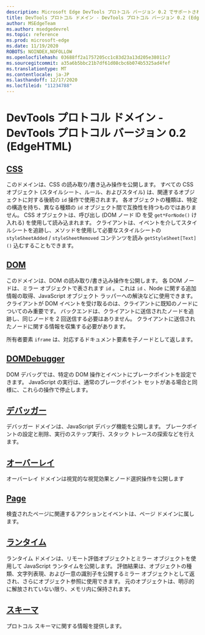 ```yaml
---
description: Microsoft Edge DevTools プロトコル バージョン 0.2 でサポートされているドメインの参照リスト。
title: DevTools プロトコル ドメイン - DevTools プロトコル バージョン 0.2 (EdgeHTML)
author: MSEdgeTeam
ms.author: msedgedevrel
ms.topic: reference
ms.prod: microsoft-edge
ms.date: 11/19/2020
ROBOTS: NOINDEX,NOFOLLOW
ms.openlocfilehash: 03688ff2a1757205cc1c83d23a13d205e38011c7
ms.sourcegitcommit: a35a6b5bbc21b7df61d08cbc6b074b5325ad4fef
ms.translationtype: MT
ms.contentlocale: ja-JP
ms.lasthandoff: 12/17/2020
ms.locfileid: "11234788"
---
```

# DevTools プロトコル ドメイン - DevTools プロトコル バージョン 0.2 (EdgeHTML)  

## [CSS](css.md)  

このドメインは、CSS の読み取り/書き込み操作を公開します。 すべての CSS オブジェクト (スタイルシート、ルール、およびスタイル) は、関連するオブジェクトに対する後続の `id` 操作で使用されます。 各オブジェクトの種類は、特定の構造を持ち、異なる種類の `id` オブジェクト間で互換性を持つものではありません。 CSS オブジェクトは、呼び出し (DOM ノード ID を受 `get*ForNode()` け入れる) を使用して読み込まれます。 クライアントは、イベントを介してスタイルシートを追跡し、メソッドを使用して必要なスタイルシートの `styleSheetAdded` / `styleSheetRemoved` コンテンツを読み `getStyleSheet[Text]()` 込むすることもできます。
## [DOM](dom.md)
このドメインは、DOM の読み取り/書き込み操作を公開します。 各 DOM ノードは、ミラー オブジェクトで表されます `id` 。 これは `id` 、Node に関する追加情報の取得、JavaScript オブジェクト ラッパーへの解決などに使用できます。クライアントが DOM イベントを受け取るのは、クライアントに既知のノードについてのみ重要です。 バックエンドは、クライアントに送信されたノードを追跡し、同じノードを 2 回送信する必要はありません。 クライアントに送信されたノードに関する情報を収集する必要があります。<p>所有者要素 `iframe` は、対応するドキュメント要素を子ノードとして返します。</p>
## [DOMDebugger](domdebugger.md)
DOM デバッグでは、特定の DOM 操作とイベントにブレークポイントを設定できます。 JavaScript の実行は、通常のブレークポイント セットがある場合と同様に、これらの操作で停止します。
## [デバッガー](debugger.md)
デバッガー ドメインは、JavaScript デバッグ機能を公開します。 ブレークポイントの設定と削除、実行のステップ実行、スタック トレースの探索などを行えます。
## [オーバーレイ](overlay.md)
オーバーレイ ドメインは視覚的な視覚効果とノード選択操作を公開します
## [Page](page.md)
検査されたページに関連するアクションとイベントは、ページ ドメインに属します。
## [ランタイム](runtime.md)
ランタイム ドメインは、リモート評価オブジェクトとミラー オブジェクトを使用して JavaScript ランタイムを公開します。 評価結果は、オブジェクトの種類、文字列表現、および一意の識別子を公開するミラー オブジェクトとして返され、さらにオブジェクト参照に使用できます。 元のオブジェクトは、明示的に解放されていない限り、メモリ内に保持されます。
## [スキーマ](schema.md)
プロトコル スキーマに関する情報を提供します。
